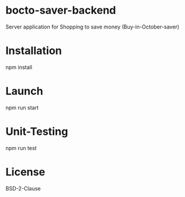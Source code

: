 # bocto-saver-backend
Server application for Shopping to save money (Buy-in-October-saver)

# Installation
npm install

# Launch
npm run start

# Unit-Testing
npm run test

# License
BSD-2-Clause